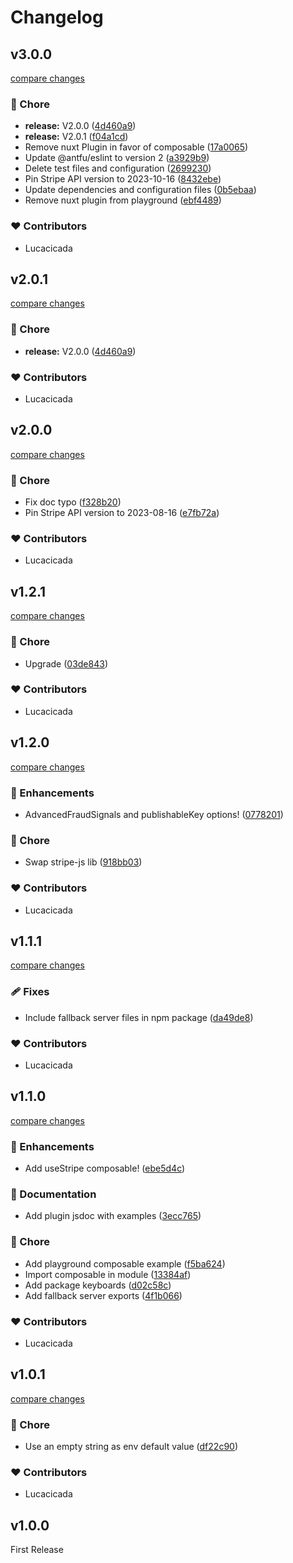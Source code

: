 # Changelog


## v3.0.0

[compare changes](https://github.com/wefixers/nuxt-stripe/compare/v2.0.0...v3.0.0)

### 🏡 Chore

- **release:** V2.0.0 ([4d460a9](https://github.com/wefixers/nuxt-stripe/commit/4d460a9))
- **release:** V2.0.1 ([f04a1cd](https://github.com/wefixers/nuxt-stripe/commit/f04a1cd))
- Remove nuxt Plugin in favor of composable ([17a0065](https://github.com/wefixers/nuxt-stripe/commit/17a0065))
- Update @antfu/eslint to version 2 ([a3929b9](https://github.com/wefixers/nuxt-stripe/commit/a3929b9))
- Delete test files and configuration ([2699230](https://github.com/wefixers/nuxt-stripe/commit/2699230))
- Pin Stripe API version to 2023-10-16 ([8432ebe](https://github.com/wefixers/nuxt-stripe/commit/8432ebe))
- Update dependencies and configuration files ([0b5ebaa](https://github.com/wefixers/nuxt-stripe/commit/0b5ebaa))
- Remove nuxt plugin from playground ([ebf4489](https://github.com/wefixers/nuxt-stripe/commit/ebf4489))

### ❤️ Contributors

- Lucacicada

## v2.0.1

[compare changes](https://github.com/wefixers/nuxt-stripe/compare/v2.0.0...v2.0.1)

### 🏡 Chore

- **release:** V2.0.0 ([4d460a9](https://github.com/wefixers/nuxt-stripe/commit/4d460a9))

### ❤️ Contributors

- Lucacicada

## v2.0.0

[compare changes](https://github.com/wefixers/nuxt-stripe/compare/v1.2.1...v2.0.0)

### 🏡 Chore

- Fix doc typo ([f328b20](https://github.com/wefixers/nuxt-stripe/commit/f328b20))
- Pin Stripe API version to 2023-08-16 ([e7fb72a](https://github.com/wefixers/nuxt-stripe/commit/e7fb72a))

### ❤️ Contributors

- Lucacicada

## v1.2.1

[compare changes](https://github.com/wefixers/nuxt-stripe/compare/v1.2.0...v1.2.1)

### 🏡 Chore

- Upgrade ([03de843](https://github.com/wefixers/nuxt-stripe/commit/03de843))

### ❤️  Contributors

- Lucacicada

## v1.2.0

[compare changes](https://github.com/wefixers/nuxt-stripe/compare/v1.1.1...v1.2.0)


### 🚀 Enhancements

  - AdvancedFraudSignals and publishableKey options! ([0778201](https://github.com/wefixers/nuxt-stripe/commit/0778201))

### 🏡 Chore

  - Swap stripe-js lib ([918bb03](https://github.com/wefixers/nuxt-stripe/commit/918bb03))

### ❤️  Contributors

- Lucacicada

## v1.1.1

[compare changes](https://github.com/wefixers/nuxt-stripe/compare/v1.1.0...v1.1.1)


### 🩹 Fixes

  - Include fallback server files in npm package ([da49de8](https://github.com/wefixers/nuxt-stripe/commit/da49de8))

### ❤️  Contributors

- Lucacicada

## v1.1.0

[compare changes](https://github.com/wefixers/nuxt-stripe/compare/v1.0.1...v1.1.0)


### 🚀 Enhancements

  - Add useStripe composable! ([ebe5d4c](https://github.com/wefixers/nuxt-stripe/commit/ebe5d4c))

### 📖 Documentation

  - Add plugin jsdoc with examples ([3ecc765](https://github.com/wefixers/nuxt-stripe/commit/3ecc765))

### 🏡 Chore

  - Add playground composable example ([f5ba624](https://github.com/wefixers/nuxt-stripe/commit/f5ba624))
  - Import composable in module ([13384af](https://github.com/wefixers/nuxt-stripe/commit/13384af))
  - Add package keyboards ([d02c58c](https://github.com/wefixers/nuxt-stripe/commit/d02c58c))
  - Add fallback server exports ([4f1b066](https://github.com/wefixers/nuxt-stripe/commit/4f1b066))

### ❤️  Contributors

- Lucacicada

## v1.0.1

[compare changes](https://github.com/wefixers/nuxt-stripe/compare/v1.0.0...v1.0.1)


### 🏡 Chore

  - Use an empty string as env default value ([df22c90](https://github.com/wefixers/nuxt-stripe/commit/df22c90))

### ❤️  Contributors

- Lucacicada

## v1.0.0

First Release
